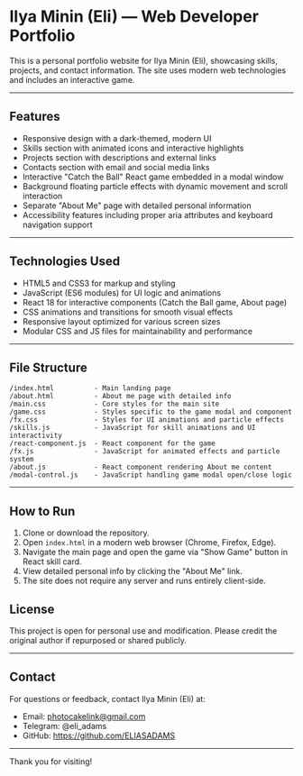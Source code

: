 # Ilya Minin (Eli) — Web Developer Portfolio

This is a personal portfolio website for Ilya Minin (Eli), showcasing skills, projects, and contact information. The site uses modern web technologies and includes an interactive game.

***

## Features

- Responsive design with a dark-themed, modern UI
- Skills section with animated icons and interactive highlights
- Projects section with descriptions and external links
- Contacts section with email and social media links
- Interactive "Catch the Ball" React game embedded in a modal window
- Background floating particle effects with dynamic movement and scroll interaction
- Separate "About Me" page with detailed personal information
- Accessibility features including proper aria attributes and keyboard navigation support

***

## Technologies Used

- HTML5 and CSS3 for markup and styling
- JavaScript (ES6 modules) for UI logic and animations
- React 18 for interactive components (Catch the Ball game, About page)
- CSS animations and transitions for smooth visual effects
- Responsive layout optimized for various screen sizes
- Modular CSS and JS files for maintainability and performance

***

## File Structure

```
/index.html          - Main landing page
/about.html          - About me page with detailed info
/main.css            - Core styles for the main site
/game.css            - Styles specific to the game modal and component
/fx.css              - Styles for UI animations and particle effects
/skills.js           - JavaScript for skill animations and UI interactivity
/react-component.js  - React component for the game
/fx.js               - JavaScript for animated effects and particle system
/about.js            - React component rendering About me content
/modal-control.js    - JavaScript handling game modal open/close logic
```

***

## How to Run

1. Clone or download the repository.
2. Open `index.html` in a modern web browser (Chrome, Firefox, Edge).
3. Navigate the main page and open the game via "Show Game" button in React skill card.
4. View detailed personal info by clicking the "About Me" link.
5. The site does not require any server and runs entirely client-side.

## License

This project is open for personal use and modification. Please credit the original author if repurposed or shared publicly.

***

## Contact

For questions or feedback, contact Ilya Minin (Eli) at:

- Email: photocakelink@gmail.com
- Telegram: @eli_adams
- GitHub: https://github.com/ELIASADAMS

***

Thank you for visiting!

